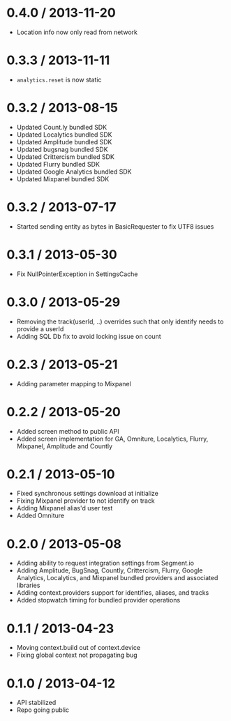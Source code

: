 0.4.0 / 2013-11-20
=================
* Location info now only read from network

0.3.3 / 2013-11-11
=================
* `analytics.reset` is now static

0.3.2 / 2013-08-15
=================
* Updated Count.ly bundled SDK
* Updated Localytics bundled SDK
* Updated Amplitude bundled SDK
* Updated bugsnag bundled SDK
* Updated Crittercism bundled SDK
* Updated Flurry bundled SDK
* Updated Google Analytics bundled SDK
* Updated Mixpanel bundled SDK

0.3.2 / 2013-07-17
=================
* Started sending entity as bytes in BasicRequester to fix UTF8 issues

0.3.1 / 2013-05-30
=================
* Fix NullPointerException in SettingsCache

0.3.0 / 2013-05-29
=================
* Removing the track(userId, ..) overrides such that only identify needs to provide a userId
* Adding SQL Db fix to avoid locking issue on count

0.2.3 / 2013-05-21
=================
* Adding parameter mapping to Mixpanel

0.2.2 / 2013-05-20
=================
* Added screen method to public API
* Added screen implementation for GA, Omniture, Localytics, Flurry, Mixpanel, Amplitude and Countly

0.2.1 / 2013-05-10
=================
* Fixed synchronous settings download at initialize
* Fixing Mixpanel provider to not identify on track
* Adding Mixpanel alias'd user test
* Added Omniture

0.2.0 / 2013-05-08
=================
* Adding ability to request integration settings from Segment.io
* Adding Amplitude, BugSnag, Countly, Crittercism, Flurry, Google Analytics, Localytics, and Mixpanel bundled providers and associated libraries
* Adding context.providers support for identifies, aliases, and tracks
* Added stopwatch timing for bundled provider operations

0.1.1 / 2013-04-23
=================
* Moving context.build out of context.device
* Fixing global context not propagating bug

0.1.0 / 2013-04-12
=================
* API stabilized
* Repo going public
